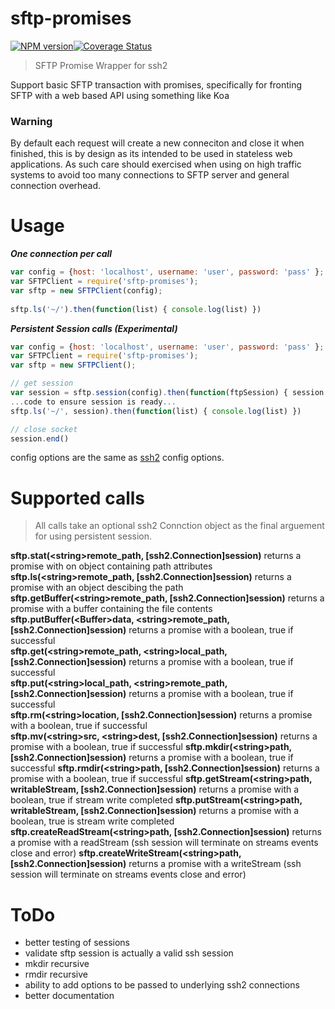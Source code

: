 # sftp-promises

[![NPM version](http://img.shields.io/npm/v/sftp-promises.svg?style=flat)](https://npmjs.org/package/sftp-promises)[![Coverage Status](https://coveralls.io/repos/brokenbot/sftp-promises/badge.svg?branch=master&service=github)](https://coveralls.io/github/brokenbot/sftp-promises?branch=master)

>SFTP Promise Wrapper for ssh2

Support basic SFTP transaction with promises, specifically for fronting SFTP with a web based API using something like Koa

### Warning
By default each request will create a new conneciton and close it when finished, this is by design as its intended to be used in stateless web applications.  As such care should exercised when using on high traffic systems to avoid too many connections to SFTP server and general connection overhead.  

# Usage
_**One connection per call**_

```javascript
var config = {host: 'localhost', username: 'user', password: 'pass' };
var SFTPClient = require('sftp-promises');
var sftp = new SFTPClient(config);
     
sftp.ls('~/').then(function(list) { console.log(list) })
```

_**Persistent Session calls (Experimental)**_

```javascript
var config = {host: 'localhost', username: 'user', password: 'pass' };
var SFTPClient = require('sftp-promises');
var sftp = new SFTPClient();

// get session
var session = sftp.session(config).then(function(ftpSession) { session = ftpSession })
...code to ensure session is ready...  
sftp.ls('~/', session).then(function(list) { console.log(list) })

// close socket
session.end()
```

config options are the same as [ssh2](https://github.com/mscdex/ssh2) config options.

# Supported calls
> All calls take an optional ssh2 Connction object as the final arguement for using persistent session.

**sftp.stat(\<string>remote\_path, [ssh2.Connection]session)** returns a promise with on object containing path attributes  
**sftp.ls(\<string>remote\_path, [ssh2.Connection]session)** returns a promise with an object descibing the path  
**sftp.getBuffer(\<string>remote\_path, [ssh2.Connection]session)** returns a promise with a buffer containing the file contents  
**sftp.putBuffer(\<Buffer>data, \<string>remote\_path, [ssh2.Connection]session)** returns a promise with a boolean, true if successful  
**sftp.get(\<string>remote\_path, \<string>local\_path, [ssh2.Connection]session)** returns a promise with a boolean, true if successful  
**sftp.put(\<string>local\_path, \<string>remote\_path, [ssh2.Connection]session)** returns a promise with a boolean, true if successful  
**sftp.rm(\<string>location, [ssh2.Connection]session)** returns a promise with a boolean, true if successful  
**sftp.mv(\<string>src, \<string>dest, [ssh2.Connection]session)** returns a promise with a boolean, true if successful 
**sftp.mkdir(\<string>path, [ssh2.Connection]session)** returns a promise with a boolean, true if successful
**sftp.rmdir(\<string>path, [ssh2.Connection]session)** returns a promise with a boolean, true if successful
**sftp.getStream(\<string>path, <writableStream>writableStream, [ssh2.Connection]session)** returns a promise with a boolean, true if stream write completed
**sftp.putStream(\<string>path, <writableStream>writableStream, [ssh2.Connection]session)** returns a promise with a boolean, true is stream write completed
**sftp.createReadStream(\<string>path, [ssh2.Connection]session)** returns a promise with a readStream (ssh session will terminate on streams events close and error)
**sftp.createWriteStream(\<string>path, [ssh2.Connection]session)** returns a promise with a writeStream (ssh session will terminate on streams events close and error)


# ToDo
* better testing of sessions
* validate sftp session is actually a valid ssh session
* mkdir recursive
* rmdir recursive
* ability to add options to be passed to underlying ssh2 connections
* better documentation